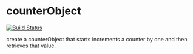 counterObject
============

[![Build Status](https://travis-ci.org/lwscroggins/counterObject.svg?branch=assign-submit)](https://travis-ci.org/lwscroggins/counterObject)

create a counterObject that starts increments a counter by one and then
retrieves that value.
